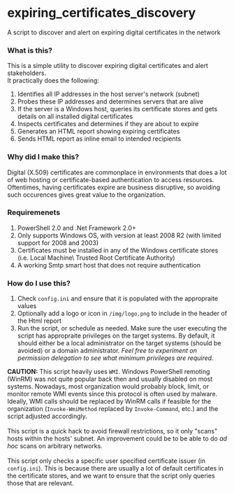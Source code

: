 # expiring_certificates_discovery
A script to discover and alert on expiring digital certificates in the network

### What is this?
This is a simple utility to discover expiring digital certificates and alert stakeholders.<br>It practically does the following:
1. Identifies all IP addresses in the host server's network (subnet)
2. Probes these IP addresses and determines servers that are alive
3. If the server is a Windows host, queries its certificate stores and gets details on all installed digital certificates
4. Inspects certificates and determines if they are about to expire
5. Generates an HTML report showing expiring certificates
6. Sends HTML report as inline email to intended recipients

### Why did I make this?
Digital (X.509) certificates are commonplace in environments that does a lot of web hosting or certificate-based authentication to access resources. Oftentimes, having certificates expire are business disruptive, so avoiding such occurences gives great value to the organization. 

### Requiremenets
1. PowerShell 2.0 and .Net Framework 2.0+
2. Only supports Windows OS, with version at least 2008 R2 (with limited support for 2008 and 2003)
3. Certificates must be installed in any of the Windows certificate stores (i.e. Local Machine\ Trusted Root Certificate Authority)
4. A working Smtp smart host that does not require authentication

### How do I use this?
1. Check `config.ini` and ensure that it is populated with the appropraite values
2. Optionally add a logo or icon in `/img/logo.png` to include in the header of the Html report
3. Run the script, or schedule as needed. Make sure the user executing the script has appropraite privileges on the target systems. By default, it should either be a local administrator on the target systems (should be avoided) or a domain administrator. <i>Feel free to experiment on permission delegation to see what minimum privileges are required.</i>

<b>CAUTION:</b> This script heavily uses `WMI`. Windows PowerShell remoting (WinRM) was not quite popular back then and usually disabled on most systems. Nowadays, most organization would probably block, limit, or monitor remote WMI events since this protocol is often used by malware. Ideally, WMI calls should be replaced by WinRM calls if feasible for the organization (`Invoke-WmiMethod` replaced by `Invoke-Command`, etc.) and the script adjusted accordingly.<br><br>
This script is a quick hack to avoid firewall restrictions, so it only "scans" hosts within the hosts' subnet. An improvement could be to be able to do <i>ad hoc</i> scans on arbitrary networks.<br><br>
This script only checks a specific user specified certificate issuer (in `config.ini`). This is because there are usually a lot of default certificates in the certificate stores, and we want to ensure that the script only queries those that are relevant.
